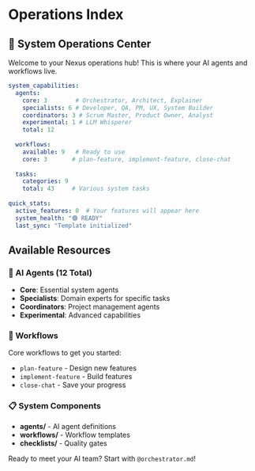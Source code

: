 # Operations Index

## 🚀 System Operations Center

Welcome to your Nexus operations hub! This is where your AI agents and workflows live.

```yaml
system_capabilities:
  agents:
    core: 3        # Orchestrator, Architect, Explainer
    specialists: 6 # Developer, QA, PM, UX, System Builder
    coordinators: 3 # Scrum Master, Product Owner, Analyst
    experimental: 1 # LLM Whisperer
    total: 12
    
  workflows:
    available: 9   # Ready to use
    core: 3       # plan-feature, implement-feature, close-chat
    
  tasks:
    categories: 9
    total: 43     # Various system tasks
    
quick_stats:
  active_features: 0  # Your features will appear here
  system_health: "🟢 READY"
  last_sync: "Template initialized"
```

## Available Resources

### 🤖 AI Agents (12 Total)
- **Core**: Essential system agents
- **Specialists**: Domain experts for specific tasks  
- **Coordinators**: Project management agents
- **Experimental**: Advanced capabilities

### 🔄 Workflows
Core workflows to get you started:
- `plan-feature` - Design new features
- `implement-feature` - Build features
- `close-chat` - Save your progress

### 📋 System Components
- **agents/** - AI agent definitions
- **workflows/** - Workflow templates
- **checklists/** - Quality gates

Ready to meet your AI team? Start with `@orchestrator.md`!